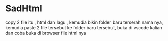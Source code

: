 # SadHtml
copy 2 file itu , html dan lagu , kemudia bikin folder baru terserah nama nya, kemudia paste 2 file tersebut ke folder baru tersebut, buka di vscode kalian dan coba buka di browser file html nya
